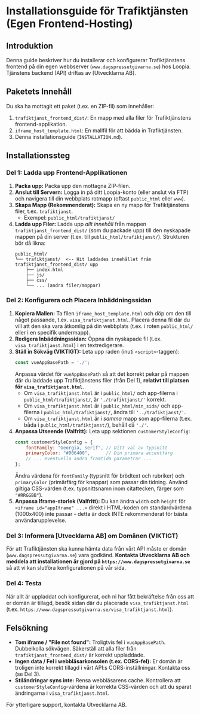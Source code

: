 # Installationsguide för Trafiktjänsten (Egen Frontend-Hosting)

## Introduktion
Denna guide beskriver hur du installerar och konfigurerar Trafiktjänstens frontend på din egen webbserver (`www.dagspressutgivarna.se`) hos Loopia. Tjänstens backend (API) driftas av [Utvecklarna AB].

## Paketets Innehåll
Du ska ha mottagit ett paket (t.ex. en ZIP-fil) som innehåller:
1.  `trafiktjanst_frontend_dist/`: En mapp med alla filer för Trafiktjänstens frontend-applikation.
2.  `iframe_host_template.html`: En mallfil för att bädda in Trafiktjänsten.
3.  Denna installationsguide (`INSTALLATION.md`).

## Installationssteg

### Del 1: Ladda upp Frontend-Applikationen

1.  **Packa upp:** Packa upp den mottagna ZIP-filen.
2.  **Anslut till Servern:** Logga in på ditt Loopia-konto (eller anslut via FTP) och navigera till din webbplats rotmapp (oftast `public_html` eller `www`).
3.  **Skapa Mapp (Rekommenderat):** Skapa en ny mapp för Trafiktjänstens filer, t.ex. `trafiktjanst`.
    * Exempel: `public_html/trafiktjanst/`
4.  **Ladda upp Filer:** Ladda upp *allt innehåll* från mappen `trafiktjanst_frontend_dist/` (som du packade upp) till den nyskapade mappen på din server (t.ex. till `public_html/trafiktjanst/`).
    Strukturen bör då likna:
    ```
    public_html/
    └── trafiktjanst/  <-- Hit laddades innehållet från trafiktjanst_frontend_dist/ upp
        ├── index.html
        ├── js/
        ├── css/
        └── ... (andra filer/mappar)
    ```

### Del 2: Konfigurera och Placera Inbäddningssidan

1.  **Kopiera Mallen:** Ta filen `iframe_host_template.html` och döp om den till något passande, t.ex. `visa_trafiktjanst.html`. Placera denna fil där du vill att den ska vara åtkomlig på din webbplats (t.ex. i roten `public_html/` eller i en specifik undermapp).
2.  **Redigera Inbäddningssidan:** Öppna din nyskapade fil (t.ex. `visa_trafiktjanst.html`) i en textredigerare.
3.  **Ställ in Sökväg (VIKTIGT):**
    Leta upp raden (inuti `<script>`-taggen):
    ```javascript
    const vueAppBasePath = './'; 
    ```
    Anpassa värdet för `vueAppBasePath` så att det korrekt pekar på mappen där du laddade upp Trafiktjänstens filer (från Del 1), **relativt till platsen för `visa_trafiktjanst.html`**.
    * Om `visa_trafiktjanst.html` är i `public_html/` och app-filerna i `public_html/trafiktjanst/`, är `'./trafiktjanst/'` korrekt.
    * Om `visa_trafiktjanst.html` är i `public_html/min_sida/` och app-filerna i `public_html/trafiktjanst/`, ändra till `'../trafiktjanst/'`.
    * Om `visa_trafiktjanst.html` är i *samma* mapp som app-filerna (t.ex. båda i `public_html/trafiktjanst/`), behåll då `'./'`.
4.  **Anpassa Utseende (Valfritt):**
    Leta upp sektionen `customerStyleConfig`:
    ```javascript
    const customerStyleConfig = {
        fontFamily: "Georgia, serif", // Ditt val av typsnitt
        primaryColor: "#006400",      // Din primära accentfärg
        // ... eventuella andra framtida parametrar ...
    };
    ```
    Ändra värdena för `fontFamily` (typsnitt för brödtext och rubriker) och `primaryColor` (primärfärg för knappar) som passar din tidning.
     Använd giltiga CSS-värden (t.ex. typsnittsnamn inom citattecken, färger som `"#RRGGBB"`).
5.  **Anpassa Iframe-storlek (Valfritt):**
    Du kan ändra `width` och `height` för `<iframe id="appIframe" ...>` direkt i HTML-koden om standardvärdena (1000x400) inte passar - detta är dock INTE rekommenderat för bästa användarupplevelse.

### Del 3: Informera [Utvecklarna AB] om Domänen (VIKTIGT)
För att Trafiktjänsten ska kunna hämta data från vårt API måste er domän (`www.dagspressutgivarna.se`) vara godkänd. **Kontakta Utvecklarna AB och meddela att installationen är gjord på `https://www.dagspressutgivarna.se`** så att vi kan slutföra konfigurationen på vår sida.

### Del 4: Testa
När allt är uppladdat och konfigurerat, och ni har fått bekräftelse från oss att er domän är tillagd, besök sidan där du placerade `visa_trafiktjanst.html` (t.ex. `https://www.dagspressutgivarna.se/visa_trafiktjanst.html`).

## Felsökning
* **Tom iframe / "File not found":** Troligtvis fel i `vueAppBasePath`. Dubbelkolla sökvägen. Säkerställ att alla filer från `trafiktjanst_frontend_dist/` är korrekt uppladdade.
* **Ingen data / Fel i webbläsarkonsolen (t.ex. CORS-fel):** Er domän är troligen inte korrekt tillagd i vårt API:s CORS-inställningar. Kontakta oss (se Del 3).
* **Stiländringar syns inte:** Rensa webbläsarens cache. Kontrollera att `customerStyleConfig`-värdena är korrekta CSS-värden och att du sparat ändringarna i `visa_trafiktjanst.html`.

För ytterligare support, kontakta Utvecklarna AB.
